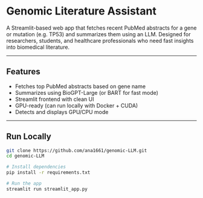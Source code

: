 # Genomic Literature Assistant

A Streamlit-based web app that fetches recent PubMed abstracts for a gene or mutation (e.g. TP53) and summarizes them using an LLM. Designed for researchers, students, and healthcare professionals who need fast insights into biomedical literature.

---

##  Features

- Fetches top PubMed abstracts based on gene name
- Summarizes using BioGPT-Large (or BART for fast mode)
- Streamlit frontend with clean UI
- GPU-ready (can run locally with Docker + CUDA)
- Detects and displays GPU/CPU mode

---

## Run Locally

```bash
git clone https://github.com/ana1661/genomic-LLM.git
cd genomic-LLM

# Install dependencies
pip install -r requirements.txt

# Run the app
streamlit run streamlit_app.py
